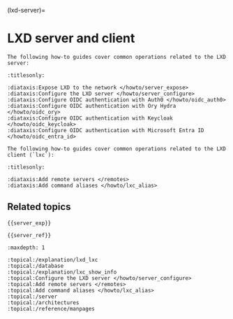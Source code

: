 (lxd-server)=
# LXD server and client

```{only} diataxis
The following how-to guides cover common operations related to the LXD server:
```

```{filtered-toctree}
:titlesonly:

:diataxis:Expose LXD to the network </howto/server_expose>
:diataxis:Configure the LXD server </howto/server_configure>
:diataxis:Configure OIDC authentication with Auth0 </howto/oidc_auth0>
:diataxis:Configure OIDC authentication with Ory Hydra </howto/oidc_ory>
:diataxis:Configure OIDC authentication with Keycloak </howto/oidc_keycloak>
:diataxis:Configure OIDC authentication with Microsoft Entra ID </howto/oidc_entra_id>
```

```{only} diataxis
The following how-to guides cover common operations related to the LXD client (`lxc`):
```

```{filtered-toctree}
:titlesonly:

:diataxis:Add remote servers </remotes>
:diataxis:Add command aliases </howto/lxc_alias>
```

## Related topics

```{only} diataxis
{{server_exp}}

{{server_ref}}
```

```{filtered-toctree}
:maxdepth: 1

:topical:/explanation/lxd_lxc
:topical:/database
:topical:/explanation/lxc_show_info
:topical:Configure the LXD server </howto/server_configure>
:topical:Add remote servers </remotes>
:topical:Add command aliases </howto/lxc_alias>
:topical:/server
:topical:/architectures
:topical:/reference/manpages
```
